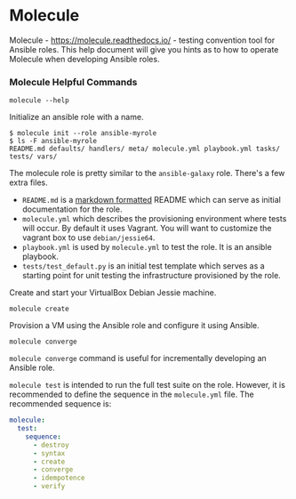 # Molecule

Molecule - https://molecule.readthedocs.io/ - testing convention tool for
Ansible roles.  This help document will give you hints as to how to operate
Molecule when developing Ansible roles.

### Molecule Helpful Commands

```
molecule --help
```

Initialize an ansible role with a name.

```
$ molecule init --role ansible-myrole
$ ls -F ansible-myrole
README.md defaults/ handlers/ meta/ molecule.yml playbook.yml tasks/ tests/ vars/
```

The molecule role is pretty similar to the `ansible-galaxy` role.  There's a few
extra files.

* `README.md` is a [markdown formatted][markdown] README which can serve as
  initial documentation for the role.
* `molecule.yml` which describes the provisioning environment where tests will
  occur.  By default it uses Vagrant.  You will want to customize the vagrant
  box to use `debian/jessie64`.
* `playbook.yml` is used by `molecule.yml` to test the role.  It is an ansible
  playbook.
* `tests/test_default.py` is an initial test template which serves as a starting
  point for unit testing the infrastructure provisioned by the role.

Create and start your VirtualBox Debian Jessie machine.

    molecule create

Provision a VM using the Ansible role and configure it using Ansible.

    molecule converge

`molecule converge` command is useful for incrementally developing an Ansible
role.

`molecule test` is intended to run the full test suite on the role.  However, it
is recommended to define the sequence in the `molecule.yml` file.  The
recommended sequence is:

```yaml
molecule:
  test:
    sequence:
      - destroy
      - syntax
      - create
      - converge
      - idempotence
      - verify
```

[markdown]: https://daringfireball.net/projects/markdown/syntax
